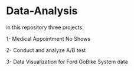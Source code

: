 # Data-Analysis
in this repository three  projects:

1- Medical Appointment No Shows

2- Conduct and analyze A/B test

3- Data Visualization for Ford GoBike System data 
